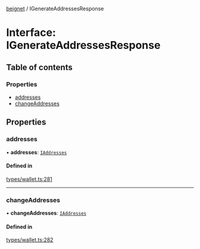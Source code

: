 [beignet](../README.md) / IGenerateAddressesResponse

# Interface: IGenerateAddressesResponse

## Table of contents

### Properties

- [addresses](IGenerateAddressesResponse.md#addresses)
- [changeAddresses](IGenerateAddressesResponse.md#changeaddresses)

## Properties

### addresses

• **addresses**: [`IAddresses`](IAddresses.md)

#### Defined in

[types/wallet.ts:281](https://github.com/synonymdev/beignet/blob/7c83290/src/types/wallet.ts#L281)

___

### changeAddresses

• **changeAddresses**: [`IAddresses`](IAddresses.md)

#### Defined in

[types/wallet.ts:282](https://github.com/synonymdev/beignet/blob/7c83290/src/types/wallet.ts#L282)
